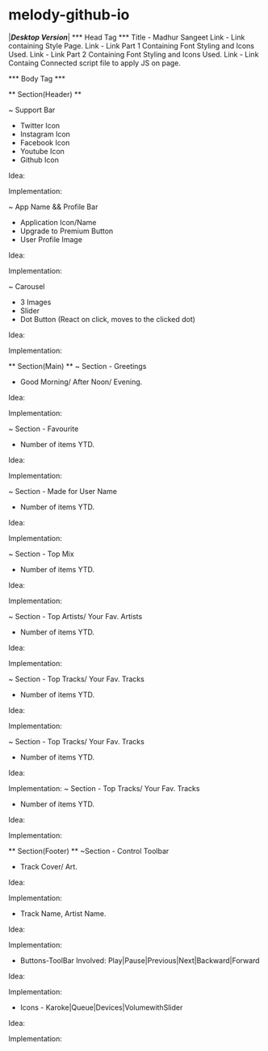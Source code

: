 # melody-github-io


|***Desktop Version***|
*** Head Tag ***
Title - Madhur Sangeet
Link - Link containing Style Page.
Link - Link Part 1 Containing Font Styling and Icons Used.
Link - Link Part 2 Containing Font Styling and Icons Used.
Link - Link Containg Connected script file to apply JS on page.

*** Body Tag ***

** Section(Header) **

~ Support Bar
- Twitter Icon
- Instagram Icon
- Facebook Icon
- Youtube Icon
- Github Icon

Idea:

Implementation:

~ App Name && Profile Bar

- Application Icon/Name
- Upgrade to Premium Button
- User Profile Image 

Idea:

Implementation:

~ Carousel
- 3 Images
- Slider
- Dot Button (React on click, moves to the clicked dot)

Idea:

Implementation:

** Section(Main) **
~ Section - Greetings 
- Good Morning/ After Noon/ Evening.

Idea: 

Implementation:

~ Section - Favourite 
- Number of items YTD.

Idea: 

Implementation:

~ Section - Made for User Name 
- Number of items YTD.

Idea: 

Implementation:

~ Section - Top Mix 
- Number of items YTD.

Idea: 

Implementation:

~ Section - Top Artists/ Your Fav. Artists
- Number of items YTD.

Idea: 

Implementation:

~ Section - Top Tracks/ Your Fav. Tracks
- Number of items YTD.

Idea: 

Implementation:

~ Section - Top Tracks/ Your Fav. Tracks
- Number of items YTD.

Idea: 

Implementation:
~ Section - Top Tracks/ Your Fav. Tracks
- Number of items YTD.

Idea: 

Implementation:

** Section(Footer) **
~Section - Control Toolbar
- Track Cover/ Art.

Idea:

Implementation:

- Track Name, Artist Name.

Idea:

Implementation:

- Buttons-ToolBar Involved: Play|Pause|Previous|Next|Backward|Forward

Idea:

Implementation:

- Icons - Karoke|Queue|Devices|VolumewithSlider 

Idea:

Implementation:
